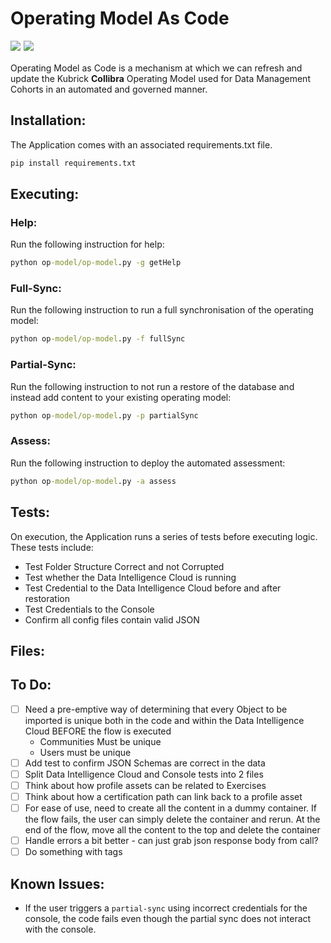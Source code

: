 # Operating Model As Code 
<img 
    src="https://img.shields.io/badge/Python-3.9.0-blue.svg" style="padding-bottom: 5px; float: left; margin-right: 5px">

<img 
    src="https://img.shields.io/badge/Beta-0.1-red.svg" style="padding-bottom: 5px;">

Operating Model as Code is a mechanism at which we can refresh and update the Kubrick **Collibra** Operating Model used for Data Management Cohorts in an automated and governed manner.

## Installation:
The Application comes with an associated requirements.txt file.

```cmd
pip install requirements.txt
```

## Executing:
### Help:
Run the following instruction for help:
```cmd
python op-model/op-model.py -g getHelp
```
### Full-Sync:
Run the following instruction to run a full synchronisation of the operating model:
```cmd
python op-model/op-model.py -f fullSync
```
### Partial-Sync:
Run the following instruction to not run a restore of the database and instead add content to your existing operating model:
```cmd
python op-model/op-model.py -p partialSync
```

### Assess:
Run the following instruction to deploy the automated assessment:
```cmd
python op-model/op-model.py -a assess
```

## Tests:
On execution, the Application runs a series of tests before executing logic. These tests include:

* Test Folder Structure Correct and not Corrupted
* Test whether the Data Intelligence Cloud is running
* Test Credential to the Data Intelligence Cloud before and after restoration
* Test Credentials to the Console
* Confirm all config files contain valid JSON

## Files:


## To Do:
- [ ] Need a pre-emptive way of determining that every Object to be imported is unique both in the code and within the Data Intelligence Cloud BEFORE the flow is executed
    * Communities Must be unique
    * Users must be unique
- [ ] Add test to confirm JSON Schemas are correct in the data
- [ ] Split Data Intelligence Cloud and Console tests into 2 files
- [ ] Think about how profile assets can be related to Exercises
- [ ] Think about how a certification path can link back to a profile asset
- [ ] For ease of use, need to create all the content in a dummy container. If the flow fails, the user can simply delete the container and rerun. At the end of the flow, move all the content to the top and delete the container
- [ ] Handle errors a bit better - can just grab json response body from call?
- [ ] Do something with tags

## Known Issues:
* If the user triggers a `partial-sync` using incorrect credentials for the console, the code fails even though the partial sync does not interact with the console.
